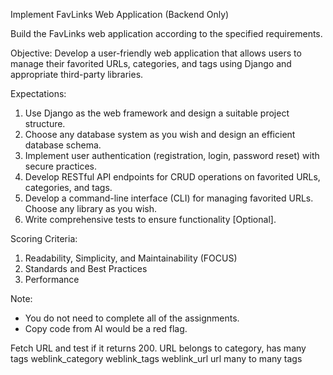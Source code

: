 Implement FavLinks Web Application (Backend Only)

Build the FavLinks web application according to the specified requirements.

Objective: 
Develop a user-friendly web application that allows users to manage their favorited URLs, categories, and tags using Django and appropriate third-party libraries.

Expectations: 
1. Use Django as the web framework and design a suitable project structure.
2. Choose any database system as you wish and design an efficient database schema.
3. Implement user authentication (registration, login, password reset) with secure practices.
4. Develop RESTful API endpoints for CRUD operations on favorited URLs, categories, and tags.
7. Develop a command-line interface (CLI) for managing favorited URLs. Choose any library as you wish.
8. Write comprehensive tests to ensure functionality [Optional].

Scoring Criteria:
1. Readability, Simplicity, and Maintainability (FOCUS)
2. Standards and Best Practices
3. Performance

Note:
- You do not need to complete all of the assignments.
- Copy code from AI would be a red flag.


Fetch URL and test if it returns 200.
URL belongs to category, has many tags
weblink_category
weblink_tags
weblink_url
url many to many  tags

